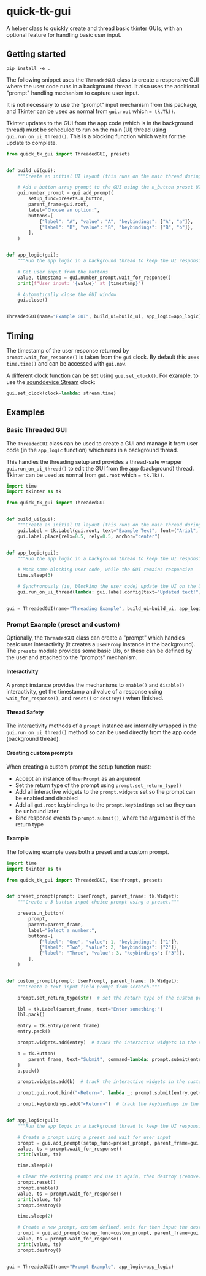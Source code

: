 # quick-tk-gui

A helper class to quickly create and thread basic [tkinter](https://docs.python.org/3/library/tkinter.html) GUIs, with an optional feature for handling basic user input.

## Getting started

```
pip install -e .
```

The following snippet uses the `ThreadedGUI` class to create a responsive GUI where the user code runs in a background thread. It also uses the additional "prompt" handling mechanism to capture user input.

It is not necessary to use the "prompt" input mechanism from this package, and Tkinter can be used as normal from `gui.root` which `= tk.Tk()`.

Tkinter updates to the GUI from the app code (which is in the background thread) must be scheduled to run on the main (UI) thread using `gui.run_on_ui_thread()`. This is a blocking function which waits for the update to complete.

```python
from quick_tk_gui import ThreadedGUI, presets


def build_ui(gui):
    """Create an initial UI layout (this runs on the main thread during init)."""

    # Add a button array prompt to the GUI using the n_button preset UI
    gui.number_prompt = gui.add_prompt(
        setup_func=presets.n_button,
        parent_frame=gui.root,
        label="Choose an option:",
        buttons=[
            {"label": "A", "value": "A", "keybindings": ["A", "a"]},
            {"label": "B", "value": "B", "keybindings": ["B", "b"]},
        ],
    )


def app_logic(gui):
    """Run the app logic in a background thread to keep the UI responsive."""

    # Get user input from the buttons
    value, timestamp = gui.number_prompt.wait_for_response()
    print(f"User input: '{value}' at {timestamp}")

    # Automatically close the GUI window
    gui.close()


ThreadedGUI(name="Example GUI", build_ui=build_ui, app_logic=app_logic)
```

## Timing

The timestamp of the user response returned by `prompt.wait_for_response()` is taken from the `gui` clock. By default this uses `time.time()` and can be accessed with `gui.now`.

A different clock function can be set using `gui.set_clock()`. For example, to use the [sounddevice Stream](https://python-sounddevice.readthedocs.io/en/0.3.15/api/streams.html#sounddevice.Stream) clock:

```python
gui.set_clock(clock=lambda: stream.time)
```

## Examples

### Basic Threaded GUI

The `ThreadedGUI` class can be used to create a GUI and manage it from user code (in the `app_logic` function) which runs in a background thread.

This handles the threading setup and provides a thread-safe wrapper `gui.run_on_ui_thread()` to edit the GUI from the app (background) thread. Tkinter can be used as normal from `gui.root` which `= tk.Tk()`.

```python
import time
import tkinter as tk

from quick_tk_gui import ThreadedGUI


def build_ui(gui):
    """Create an initial UI layout (this runs on the main thread during init)."""
    gui.label = tk.Label(gui.root, text="Example Text", font=("Arial", 14))
    gui.label.place(relx=0.5, rely=0.5, anchor="center")


def app_logic(gui):
    """Run the app logic in a background thread to keep the UI responsive."""

    # Mock some blocking user code, while the GUI remains responsive
    time.sleep(3)

    # Synchronously (ie, blocking the user code) update the UI on the UI thread
    gui.run_on_ui_thread(lambda: gui.label.config(text="Updated text!"))


gui = ThreadedGUI(name="Threading Example", build_ui=build_ui, app_logic=app_logic)
```

### Prompt Example (preset and custom)

Optionally, the `ThreadedGUI` class can create a "prompt" which handles basic user interactivity (it creates a `UserPromp` instance in the background). The `presets` module provides some basic UIs, or these can be defined by the user and attached to the "prompts" mechanism.

#### Interactivity

A `prompt` instance provides the mechanisms to `enable()` and `disable()` interactivity, get the timestamp and value of a response using `wait_for_response()`, and `reset()` or `destroy()` when finished.

#### Thread Safety

The interactivity methods of a `prompt` instance are internally wrapped in the `gui.run_on_ui_thread()` method so can be used directly from the app code (background thread).

#### Creating custom prompts

When creating a custom prompt the setup function must:
- Accept an instance of `UserPrompt` as an argument
- Set the return type of the prompt using `prompt.set_return_type()`
- Add all interactive widgets to the `prompt.widgets` set so the prompt can be enabled and disabled
- Add all `gui.root` keybindings to the `prompt.keybindings` set so they can be unbound later
- Bind response events to `prompt.submit()`, where the argument is of the return type

#### Example

The following example uses both a preset and a custom prompt.

```python
import time
import tkinter as tk

from quick_tk_gui import ThreadedGUI, UserPrompt, presets


def preset_prompt(prompt: UserPrompt, parent_frame: tk.Widget):
    """Create a 3 button input choice prompt using a preset."""

    presets.n_button(
        prompt,
        parent=parent_frame,
        label="Select a number:",
        buttons=[
            {"label": "One", "value": 1, "keybindings": ["1"]},
            {"label": "Two", "value": 2, "keybindings": ["2"]},
            {"label": "Three", "value": 3, "keybindings": ["3"]},
        ],
    )


def custom_prompt(prompt: UserPrompt, parent_frame: tk.Widget):
    """Create a text input field prompt from scratch."""

    prompt.set_return_type(str)  # set the return type of the custom prompt

    lbl = tk.Label(parent_frame, text="Enter something:")
    lbl.pack()

    entry = tk.Entry(parent_frame)
    entry.pack()

    prompt.widgets.add(entry)  # track the interactive widgets in the custom prompt

    b = tk.Button(
        parent_frame, text="Submit", command=lambda: prompt.submit(entry.get())
    )
    b.pack()

    prompt.widgets.add(b)  # track the interactive widgets in the custom prompt

    prompt.gui.root.bind("<Return>", lambda _: prompt.submit(entry.get()))

    prompt.keybindings.add("<Return>")  # track the keybindings in the custom prompt


def app_logic(gui):
    """Run the app logic in a background thread to keep the UI responsive."""

    # Create a prompt using a preset and wait for user input
    prompt = gui.add_prompt(setup_func=preset_prompt, parent_frame=gui.root)
    value, ts = prompt.wait_for_response()
    print(value, ts)

    time.sleep(2)

    # Clear the existing prompt and use it again, then destroy (remove) it
    prompt.reset()
    prompt.enable()
    value, ts = prompt.wait_for_response()
    print(value, ts)
    prompt.destroy()

    time.sleep(2)

    # Create a new prompt, custom defined, wait for then input the destroy it
    prompt = gui.add_prompt(setup_func=custom_prompt, parent_frame=gui.root)
    value, ts = prompt.wait_for_response()
    print(value, ts)
    prompt.destroy()


gui = ThreadedGUI(name="Prompt Example", app_logic=app_logic)
```
